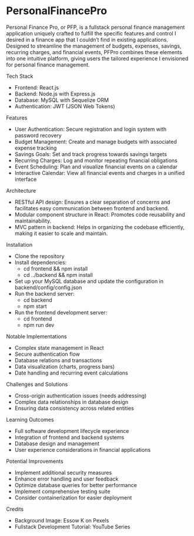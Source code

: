 # PersonalFinancePro
Personal Finance Pro, or PFP, is a fullstack personal finance management application uniquely crafted to fulfill the specific features and control I desired in a finance app that I couldn’t find in existing applications. Designed to streamline the management of budgets, expenses, savings, recurring charges, and financial events, PFPro combines these elements into one intuitive platform, giving users the tailored experience I envisioned for personal finance management.

Tech Stack
- Frontend: React.js
- Backend: Node.js with Express.js
- Database: MySQL with Sequelize ORM
- Authentication: JWT (JSON Web Tokens)

Features
- User Authentication: Secure registration and login system with password recovery
- Budget Management: Create and manage budgets with associated expense tracking
- Savings Goals: Set and track progress towards savings targets
- Recurring Charges: Log and monitor repeating financial obligations
- Event Scheduling: Plan and visualize financial events on a calendar
- Interactive Calendar: View all financial events and charges in a unified interface

Architecture
- RESTful API design: Ensures a clear separation of concerns and facilitates easy communication between frontend and backend.
- Modular component structure in React: Promotes code reusability and maintainability.
- MVC pattern in backend: Helps in organizing the codebase efficiently, making it easier to scale and maintain.

Installation
- Clone the repository
- Install dependencies:
  - cd frontend && npm install 
  - cd ../backend && npm install
- Set up your MySQL database and update the configuration in backend/config/config.json
- Run the backend server:
  - cd backend
  - npm start
- Run the frontend development server:
  - cd frontend
  - npm run dev

Notable Implementations
- Complex state management in React
- Secure authentication flow
- Database relations and transactions
- Data visualization (charts, progress bars)
- Date handling and recurring event calculations

Challenges and Solutions
- Cross-origin authentication issues (needs addressing)
- Complex data relationships in database design
- Ensuring data consistency across related entities

Learning Outcomes
- Full software development lifecycle experience
- Integration of frontend and backend systems
- Database design and management
- User experience considerations in financial applications

Potential Improvements
- Implement additional security measures
- Enhance error handling and user feedback
- Optimize database queries for better performance
- Implement comprehensive testing suite
- Consider containerization for easier deployment

Credits
- Background Image: Essow K on Pexels
- Fullstack Development Tutorial: YouTube Series


